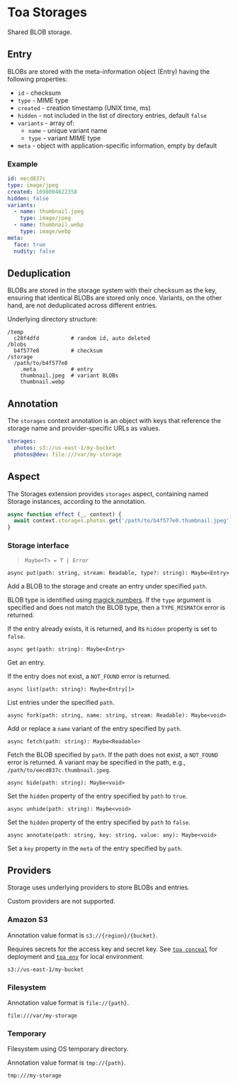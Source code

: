 # Toa Storages

Shared BLOB storage.

## Entry

BLOBs are stored with the meta-information object (Entry) having the following properties:

- `id` - checksum
- `type` - MIME type
- `created` - creation timestamp (UNIX time, ms)
- `hidden` - not included in the list of directory entries, default `false`
- `variants` - array of:
  - `name` - unique variant name
  - `type` - variant MIME type
- `meta` - object with application-specific information, empty by default

### Example

```yaml
id: eecd837c
type: image/jpeg
created: 1698004822358
hidden: false
variants:
  - name: thumbnail.jpeg
    type: image/jpeg
  - name: thumbnail.webp
    type: image/webp
meta:
  face: true
  nudity: false
```

## Deduplication

BLOBs are stored in the storage system with their checksum as the key, ensuring that identical BLOBs
are stored only once.
Variants, on the other hand, are not deduplicated across different entries.

Underlying directory structure:

```
/temp
  c28f4dfd          # random id, auto deleted
/blobs
  b4f577e0          # checksum
/storage
  /path/to/b4f577e0
    .meta           # entry
    thumbnail.jpeg  # variant BLOBs
    thumbnail.webp
```

## Annotation

The `storages` context annotation is an object with keys that reference the storage name and
provider-specific URLs as values.

```yaml
storages:
  photos: s3://us-east-1/my-bucket
  photos@dev: file:///var/my-storage
```

## Aspect

The Storages extension provides `storages` aspect,
containing named Storage instances, according to the annotation.

```javascript
async function effect (_, context) {
  await context.storages.photos.get('/path/to/b4f577e0.thumbnail.jpeg')
}
```

### Storage interface

> `Maybe<T> = T | Error`

`async put(path: string, stream: Readable, type?: string): Maybe<Entry>`

Add a BLOB to the storage and create an entry under specified `path`.

BLOB type is identified
using [magick numbers](https://github.com/sindresorhus/file-type).
If the `type` argument is specified and does not match the BLOB type, then a `TYPE_MISMATCH` error
is returned.

If the entry already exists, it is returned, and its `hidden` property is set to `false`.

`async get(path: string): Maybe<Entry>`

Get an entry.

If the entry does not exist, a `NOT_FOUND` error is returned.

`async list(path: string): Maybe<Entry[]>`

List entries under the specified `path`.

`async fork(path: string, name: string, stream: Readable): Maybe<void>`

Add or replace a `name` variant of the entry specified by `path`.

`async fetch(path: string): Maybe<Readable>`

Fetch the BLOB specified by `path`. If the path does not exist, a `NOT_FOUND` error is returned.
A variant may be specified in the path, e.g., `/path/to/eecd837c.thumbnail.jpeg`.

`async hide(path: string): Maybe<void>`

Set the `hidden` property of the entry specified by `path` to `true`.

`async unhide(path: string): Maybe<void>`

Set the `hidden` property of the entry specified by `path` to `false`.

`async annotate(path: string, key: string, value: any): Maybe<void>`

Set a `key` property in the `meta` of the entry specified by `path`.

## Providers

Storage uses underlying providers to store BLOBs and entries.

Custom providers are not supported.

### Amazon S3

Annotation value format is `s3://{region}/{bucket}`.

Requires secrets for the access key and secret key.
See [`toa conceal`](/runtime/cli/readme.md#conceal) for deployment
and [`toa env`](/runtime/cli/readme.md#env)
for local environment.

`s3://us-east-1/my-bucket`

### Filesystem

Annotation value format is `file://{path}`.

`file:///var/my-storage`

### Temporary

Filesystem using OS temporary directory.

Annotation value format is `tmp://{path}`.

`tmp:///my-storage`
